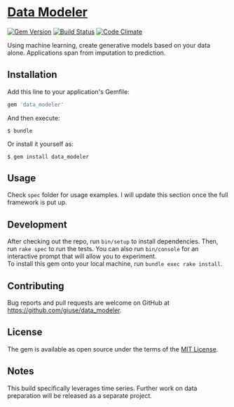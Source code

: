
# [Data Modeler](https://github.com/giuse/data_modeler)

[![Gem Version](https://badge.fury.io/rb/data_modeler.svg)](https://badge.fury.io/rb/data_modeler)
[![Build Status](https://travis-ci.org/giuse/data_modeler.svg?branch=master)](https://travis-ci.org/giuse/data_modeler)
[![Code Climate](https://codeclimate.com/github/giuse/data_modeler/badges/gpa.svg)](https://codeclimate.com/github/giuse/data_modeler)

Using machine learning, create generative models based on your data alone. Applications span from imputation to prediction.

## Installation

Add this line to your application's Gemfile:

```ruby
gem 'data_modeler'
```

And then execute:

    $ bundle

Or install it yourself as:

    $ gem install data_modeler

## Usage

Check `spec` folder for usage examples. I will update this section once the full framework is put up.

## Development

After checking out the repo, run `bin/setup` to install dependencies. Then, run `rake spec` to run the tests. You can also run `bin/console` for an interactive prompt that will allow you to experiment.  
To install this gem onto your local machine, run `bundle exec rake install`.

## Contributing

Bug reports and pull requests are welcome on GitHub at https://github.com/giuse/data_modeler.


## License

The gem is available as open source under the terms of the [MIT License](http://opensource.org/licenses/MIT).


## Notes

This build specifically leverages time series. Further work on data preparation will be released as a separate project.
